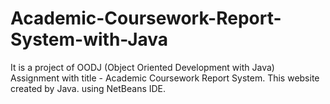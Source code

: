 # Academic-Coursework-Report-System-with-Java
It is a project of OODJ (Object Oriented Development with Java) Assignment with title - Academic Coursework Report System. This website created by Java. using NetBeans IDE.
